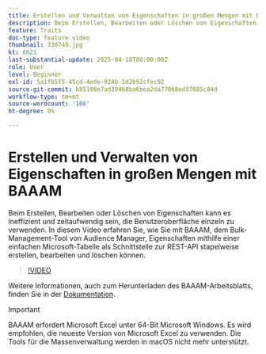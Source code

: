 ```yaml
---
title: Erstellen und Verwalten von Eigenschaften in großen Mengen mit BAAAM
description: Beim Erstellen, Bearbeiten oder Löschen von Eigenschaften kann es ineffizient und zeitaufwendig sein, die Benutzeroberfläche einzeln zu verwenden. In diesem Video erfahren Sie, wie Sie mit BAAAM, dem Bulk-Management-Tool von Audience Manager, Eigenschaften mithilfe einer einfachen Microsoft-Tabelle als Schnittstelle zur REST-API stapelweise erstellen, bearbeiten und löschen können.
feature: Traits
doc-type: feature video
thumbnail: 330749.jpg
kt: 6621
last-substantial-update: 2025-04-18T00:00:00Z
role: User
level: Beginner
exl-id: 5a1fb5f5-45cd-4ede-924b-1d2b92cfec92
source-git-commit: b85100e7ad39468ba6bea2da77068ed37685c84d
workflow-type: tm+mt
source-wordcount: '166'
ht-degree: 0%

---
```


# Erstellen und Verwalten von Eigenschaften in großen Mengen mit BAAAM

Beim Erstellen, Bearbeiten oder Löschen von Eigenschaften kann es ineffizient und zeitaufwendig sein, die Benutzeroberfläche einzeln zu verwenden. In diesem Video erfahren Sie, wie Sie mit BAAAM, dem Bulk-Management-Tool von Audience Manager, Eigenschaften mithilfe einer einfachen Microsoft-Tabelle als Schnittstelle zur REST-API stapelweise erstellen, bearbeiten und löschen können.

>[!VIDEO](https://video.tv.adobe.com/v/330749/?quality=12&learn=on)

Weitere Informationen, auch zum Herunterladen des BAAAM-Arbeitsblatts, finden Sie in der [Dokumentation](https://experienceleague.adobe.com/docs/audience-manager/user-guide/reference/bulk-management-tools/bulk-management-intro.html?lang=de#reference).

>[!IMPORTANT]
>
>BAAAM erfordert Microsoft Excel unter 64-Bit Microsoft Windows. Es wird empfohlen, die neueste Version von Microsoft Excel zu verwenden. Die Tools für die Massenverwaltung werden in macOS nicht mehr unterstützt.

